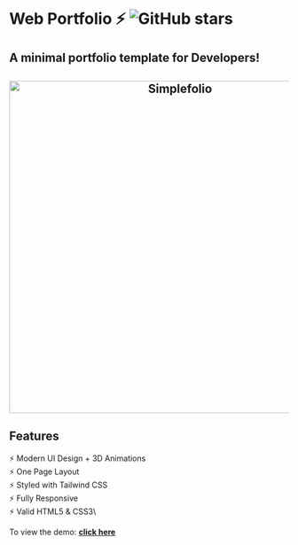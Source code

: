 # Web Portfolio ⚡️ ![GitHub stars](https://img.shields.io/github/stars/youngjun827/youngjun827.github.io)

## A minimal portfolio template for Developers!

<h2 align="center">
  <img src="https://github.com/cobidev/gatsby-simplefolio/blob/master/examples/example.gif" alt="Simplefolio" width="600px" />
  <br>
</h2>

## Features

⚡️ Modern UI Design + 3D Animations\
⚡️ One Page Layout\
⚡️ Styled with Tailwind CSS\
⚡️ Fully Responsive\
⚡️ Valid HTML5 & CSS3\

To view the demo: **[click here](https://youngjun827.github.io/)**
